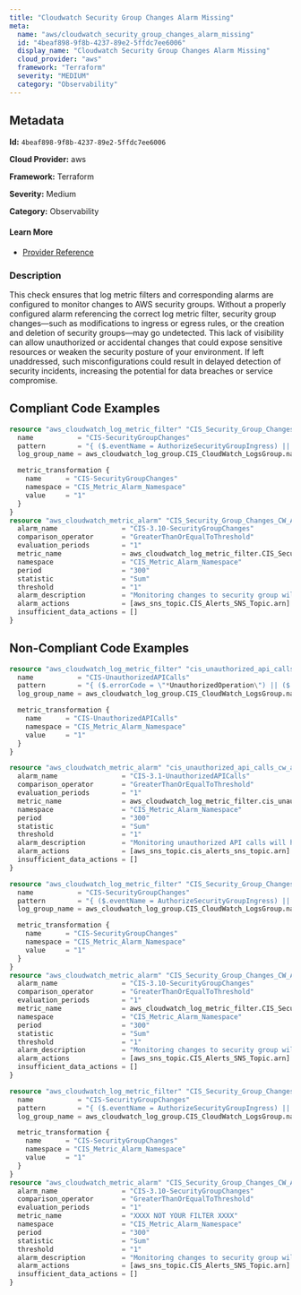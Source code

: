 ```yaml
---
title: "Cloudwatch Security Group Changes Alarm Missing"
meta:
  name: "aws/cloudwatch_security_group_changes_alarm_missing"
  id: "4beaf898-9f8b-4237-89e2-5ffdc7ee6006"
  display_name: "Cloudwatch Security Group Changes Alarm Missing"
  cloud_provider: "aws"
  framework: "Terraform"
  severity: "MEDIUM"
  category: "Observability"
---
```

## Metadata

**Id:** `4beaf898-9f8b-4237-89e2-5ffdc7ee6006`

**Cloud Provider:** aws

**Framework:** Terraform

**Severity:** Medium

**Category:** Observability

#### Learn More

 - [Provider Reference](https://registry.terraform.io/providers/hashicorp/aws/latest/docs/resources/cloudwatch_log_metric_filter#pattern)

### Description

 This check ensures that log metric filters and corresponding alarms are configured to monitor changes to AWS security groups. Without a properly configured alarm referencing the correct log metric filter, security group changes—such as modifications to ingress or egress rules, or the creation and deletion of security groups—may go undetected. This lack of visibility can allow unauthorized or accidental changes that could expose sensitive resources or weaken the security posture of your environment. If left unaddressed, such misconfigurations could result in delayed detection of security incidents, increasing the potential for data breaches or service compromise.


## Compliant Code Examples
```terraform
resource "aws_cloudwatch_log_metric_filter" "CIS_Security_Group_Changes_Metric_Filter" {
  name           = "CIS-SecurityGroupChanges"
  pattern        = "{ ($.eventName = AuthorizeSecurityGroupIngress) || ($.eventName = AuthorizeSecurityGroupEgress) || ($.eventName = RevokeSecurityGroupIngress) || ($.eventName = RevokeSecurityGroupEgress) || ($.eventName = CreateSecurityGroup) || ($.eventName = DeleteSecurityGroup)}"
  log_group_name = aws_cloudwatch_log_group.CIS_CloudWatch_LogsGroup.name

  metric_transformation {
    name      = "CIS-SecurityGroupChanges"
    namespace = "CIS_Metric_Alarm_Namespace"
    value     = "1"
  }
}
resource "aws_cloudwatch_metric_alarm" "CIS_Security_Group_Changes_CW_Alarm" {
  alarm_name                = "CIS-3.10-SecurityGroupChanges"
  comparison_operator       = "GreaterThanOrEqualToThreshold"
  evaluation_periods        = "1"
  metric_name               = aws_cloudwatch_log_metric_filter.CIS_Security_Group_Changes_Metric_Filter.id
  namespace                 = "CIS_Metric_Alarm_Namespace"
  period                    = "300"
  statistic                 = "Sum"
  threshold                 = "1"
  alarm_description         = "Monitoring changes to security group will help ensure that resources and services are not unintentionally exposed."
  alarm_actions             = [aws_sns_topic.CIS_Alerts_SNS_Topic.arn]
  insufficient_data_actions = []
}

```
## Non-Compliant Code Examples
```terraform
resource "aws_cloudwatch_log_metric_filter" "cis_unauthorized_api_calls_metric_filter" {
  name           = "CIS-UnauthorizedAPICalls"
  pattern        = "{ ($.errorCode = \"*UnauthorizedOperation\") || ($.errorCode = \"AccessDenied*\") }"
  log_group_name = aws_cloudwatch_log_group.CIS_CloudWatch_LogsGroup.name

  metric_transformation {
    name      = "CIS-UnauthorizedAPICalls"
    namespace = "CIS_Metric_Alarm_Namespace"
    value     = "1"
  }
}

resource "aws_cloudwatch_metric_alarm" "cis_unauthorized_api_calls_cw_alarm" {
  alarm_name                = "CIS-3.1-UnauthorizedAPICalls"
  comparison_operator       = "GreaterThanOrEqualToThreshold"
  evaluation_periods        = "1"
  metric_name               = aws_cloudwatch_log_metric_filter.cis_unauthorized_api_calls_metric_filter.id
  namespace                 = "CIS_Metric_Alarm_Namespace"
  period                    = "300"
  statistic                 = "Sum"
  threshold                 = "1"
  alarm_description         = "Monitoring unauthorized API calls will help reveal application errors and may reduce time to detect malicious activity."
  alarm_actions             = [aws_sns_topic.cis_alerts_sns_topic.arn]
  insufficient_data_actions = []
}

```

```terraform
resource "aws_cloudwatch_log_metric_filter" "CIS_Security_Group_Changes_Metric_Filter" {
  name           = "CIS-SecurityGroupChanges"
  pattern        = "{ ($.eventName = AuthorizeSecurityGroupIngress) || ($.eventName = RevokeSecurityGroupIngress) || ($.eventName = CreateSecurityGroup) || ($.eventName = DeleteSecurityGroup)}"
  log_group_name = aws_cloudwatch_log_group.CIS_CloudWatch_LogsGroup.name

  metric_transformation {
    name      = "CIS-SecurityGroupChanges"
    namespace = "CIS_Metric_Alarm_Namespace"
    value     = "1"
  }
}
resource "aws_cloudwatch_metric_alarm" "CIS_Security_Group_Changes_CW_Alarm" {
  alarm_name                = "CIS-3.10-SecurityGroupChanges"
  comparison_operator       = "GreaterThanOrEqualToThreshold"
  evaluation_periods        = "1"
  metric_name               = aws_cloudwatch_log_metric_filter.CIS_Security_Group_Changes_Metric_Filter.id
  namespace                 = "CIS_Metric_Alarm_Namespace"
  period                    = "300"
  statistic                 = "Sum"
  threshold                 = "1"
  alarm_description         = "Monitoring changes to security group will help ensure that resources and services are not unintentionally exposed."
  alarm_actions             = [aws_sns_topic.CIS_Alerts_SNS_Topic.arn]
  insufficient_data_actions = []
}

```

```terraform
resource "aws_cloudwatch_log_metric_filter" "CIS_Security_Group_Changes_Metric_Filter" {
  name           = "CIS-SecurityGroupChanges"
  pattern        = "{ ($.eventName = AuthorizeSecurityGroupIngress) || ($.eventName = AuthorizeSecurityGroupEgress) || ($.eventName = RevokeSecurityGroupIngress) || ($.eventName = RevokeSecurityGroupEgress) || ($.eventName = CreateSecurityGroup) || ($.eventName = DeleteSecurityGroup)}"
  log_group_name = aws_cloudwatch_log_group.CIS_CloudWatch_LogsGroup.name

  metric_transformation {
    name      = "CIS-SecurityGroupChanges"
    namespace = "CIS_Metric_Alarm_Namespace"
    value     = "1"
  }
}
resource "aws_cloudwatch_metric_alarm" "CIS_Security_Group_Changes_CW_Alarm" {
  alarm_name                = "CIS-3.10-SecurityGroupChanges"
  comparison_operator       = "GreaterThanOrEqualToThreshold"
  evaluation_periods        = "1"
  metric_name               = "XXXX NOT YOUR FILTER XXXX"
  namespace                 = "CIS_Metric_Alarm_Namespace"
  period                    = "300"
  statistic                 = "Sum"
  threshold                 = "1"
  alarm_description         = "Monitoring changes to security group will help ensure that resources and services are not unintentionally exposed."
  alarm_actions             = [aws_sns_topic.CIS_Alerts_SNS_Topic.arn]
  insufficient_data_actions = []
}

```